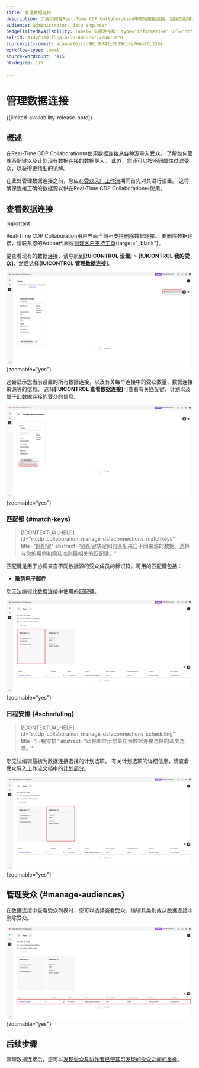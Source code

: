 ```yaml
---
title: 管理数据连接
description: 了解如何在Real-Time CDP Collaboration中管理数据连接，包括匹配键、计划、用例和受众筛选
audience: administrator, data engineer
badgelimitedavailability: label="有限发布版" type="Informative" url="https://helpx.adobe.com/legal/product-descriptions/real-time-customer-data-platform-collaboration.html newtab=true"
exl-id: d142d3ed-f56a-4150-a885-571728a73ac8
source-git-commit: acaaaa1e1fab981d874210639c16e76e48fc3394
workflow-type: tm+mt
source-wordcount: '415'
ht-degree: 17%

---
```


# 管理数据连接

{{limited-availability-release-note}}

## 概述

在Real-Time CDP Collaboration中使用数据连接从各种源导入受众。 了解如何管理匹配键以及计划现有数据连接的数据导入。 此外，您还可以按不同属性过滤受众，以获得更精细的见解。

在此处管理数据连接之前，您应在[受众入门工作流](./onboard-audiences.md)期间首先对其进行设置。 这将确保连接正确的数据源以供在Real-Time CDP Collaboration中使用。

## 查看数据连接

>[!IMPORTANT]
>
>Real-Time CDP Collaboration用户界面当前不支持删除数据连接。 要删除数据连接，请联系您的Adobe代表或[创建客户支持工单](https://experienceleague.adobe.com/home?lang=en&amp;support-tab=open-ticket#support){target="_blank"}。

要查看现有的数据连接，请导航到&#x200B;**[!UICONTROL 设置]** > **[!UICONTROL 我的受众]**，然后选择&#x200B;**[!UICONTROL 管理数据连接]**。

![设置工作区，突出显示管理数据连接。](/help/assets/setup/manage-data-connection/manage-data-connection-highlighted.png){zoomable="yes"}

这会显示您当前设置的所有数据连接，以及有关每个连接中的受众数量、数据连接来源等的信息。 选择&#x200B;**[!UICONTROL 查看数据连接]**&#x200B;可查看有关匹配键、计划以及属于此数据连接的受众的信息。

![管理具有连接的数据连接工作区查看突出显示的数据连接。](/help/assets/setup/manage-data-connection/view-data-connection-highlighted.png){zoomable="yes"}

### 匹配键 {#match-keys}

>[!CONTEXTUALHELP]
>id="rtcdp_collaboration_manage_dataconnections_matchkeys"
>title="匹配键"
>abstract="匹配键决定如何匹配来自不同来源的数据。选择与您的用例和隐私准则最相关的匹配键。"

匹配键是用于协调来自不同数据源的受众成员的标识符。可用的匹配键包括：

- **散列电子邮件**

您无法编辑此数据连接中使用的匹配键。

![突出显示匹配键部分的数据连接工作区。](/help/assets/setup/manage-data-connection/view-data-connection-match-keys.png){zoomable="yes"}

### 日程安排 {#scheduling}

>[!CONTEXTUALHELP]
>id="rtcdp_collaboration_manage_dataconnections_scheduling"
>title="日程安排"
>abstract="此视图显示您最初为数据连接选择的调度选项。"

您无法编辑最初为数据连接选择的计划选项。 有关计划选项的详细信息，请查看受众导入工作流文档中的[计划部分](/help/guide/setup/onboard-audiences.md#schedule)。

![突出显示了“计划”部分的数据连接工作区。](/help/assets/setup/manage-data-connection/view-data-connection-scheduling.png){zoomable="yes"}

## 管理受众 {#manage-audiences}

在数据连接中查看受众列表时，您可以选择查看受众、编辑其类别或从数据连接中删除受众。

![突出显示受众的数据连接工作区。](/help/assets/setup/manage-data-connection/view-data-connection-manage-audiences.png){zoomable="yes"}

## 后续步骤

管理数据连接后，您可以[发现受众与协作者已使其可发现的受众之间的重叠](/help/guide/collaborate/discover.md)。
